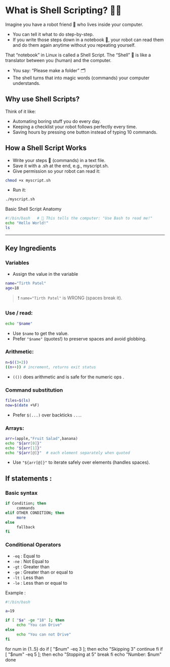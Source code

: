 # What is Shell Scripting? 🐚✨ 

Imagine you have a robot friend 🤖 who lives inside your computer.
- You can tell it what to do step-by-step.
- If you write those steps down in a notebook 📜, your robot can read them and do them again anytime without you repeating yourself.

That “notebook” in Linux is called a Shell Script.
The “Shell” 🐚 is like a translator between you (human) and the computer.
- You say: “Please make a folder” 🗂️
- The shell turns that into magic words (commands) your computer understands.

## Why use Shell Scripts?  
Think of it like: 
- Automating boring stuff you do every day.
- Keeping a checklist your robot follows perfectly every time.
- Saving hours by pressing one button instead of typing 10 commands.

## How a Shell Script Works 
- Write your steps 📝 (commands) in a text file.
- Save it with a .sh at the end, e.g., myscript.sh.
- Give permission so your robot can read it:
```bash 
chmod +x myscript.sh
```
- Run it:
```bash
./myscript.sh
```

Basic Shell Script Anatomy 

```bash 
#!/bin/bash   # 🐚 This tells the computer: "Use Bash to read me!"
echo "Hello World!"  
ls                

```
---
## Key Ingredients 

### Variables  

- Assign the value in the variable 
```bash 
name="Tirth Patel"
age=18
```
> ❗ `name="Tirth Patel"` is WRONG (spaces break it).

### Use / read: 
```bash 
echo "$name"
```
- Use `$name` to get the value.
- Prefer `"$name"` (quotes!) to preserve spaces and avoid globbing.

### Arithmetic: 
```bash
n=$((3+2))
((n++)) # increment, returns exit status
```
- `(())` does arithmetic and is safe for the numeric ops . 

### Command substitution 
```bash 
files=$(ls)
now=$(date +%F)
```
- Prefer `$(...)` over backticks `...`.

### Arrays: 

```bash
arr=(apple,"Fruit Salad",banana)
echo "${arr[0]}"
echo "${arr[1]}"
echo "${arr[@]}"  # each element separately when quoted
```

- Use `"${arr[@]}"` to iterate safely over elements (handles spaces).


## If statements  : 
### Basic syntax
```bash
if Condition; then 
     commands 
elif OTHER CONDITION; then 
     more
else 
     fallback
fi
```

### Conditional Operators
- `-eq` : Equal to
- `-ne` : Not Equal to 
- `-gt` : Greater than
- `-ge` : Greater than or equal to
- `-lt` : Less than
- `-le` : Less than or equal to

Example : 
```bash
#!/bin/bash

a=19

if [ "$a" -ge "18" ]; then
     echo "You can Drive"
else
     echo "You can not Drive"
fi
```
for num in {1..5}
do
    if [ "$num" -eq 3 ]; then
        echo "Skipping 3"
        continue
    fi
    if [ "$num" -eq 5 ]; then
        echo "Stopping at 5"
        break
    fi
    echo "Number: $num"
done

```sh

```

